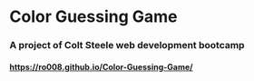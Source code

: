 # Color Guessing Game
### A project of Colt Steele web development bootcamp 
#### https://ro008.github.io/Color-Guessing-Game/
